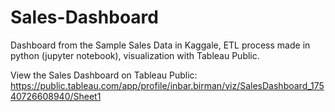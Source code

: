 # Sales-Dashboard
Dashboard from the Sample Sales Data in Kaggale, ETL process made in python (jupyter notebook), visualization with Tableau Public.

View the Sales Dashboard on Tableau Public:
https://public.tableau.com/app/profile/inbar.birman/viz/SalesDashboard_17540726608940/Sheet1
